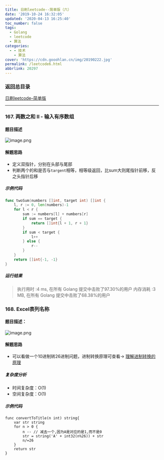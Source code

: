 ```yaml
---
title: 日刷leetcode--简单版（六）
date: '2019-10-24 16:32:05'
updated: '2020-04-13 16:25:40'
toc_number: false
tags:
  - Golang
  - leetcode
  - 算法
categories:
  - - 技术
    - 算法
cover: 'https://cdn.gooohlan.cn/img/20190222.jpg'
permalink: /leetcode6.html
abbrlink: 20297
---
```


### 返回总目录

[日刷leetcode–简单版](https://gooohlan.cn/leetcode.html)

---

### 167. 两数之和 II - 输入有序数组

#### 题目描述
![image.png](https://cdn.gooohlan.cn/img/image-56cb3cb1.png)
#### 解题思路
* 定义双指针，分别在头部与尾部
* 判断两个的和是否与`targent`相等，相等级返回，比sum大则尾指针前移，反之头指针后移
##### 示例代码
```go
func twoSum(numbers []int, target int) []int {
	l, r := 0, len(numbers)-1
	for l < r {
		sum := numbers[l] + numbers[r]
		if sum == target {
			return []int{l + 1, r + 1}
		}
		if sum < target {
			l++
		} else {
			r--
		}
	}
	return []int{-1, -1}
}
```
##### 运行结果
> 执行用时 :4 ms, 在所有 Golang 提交中击败了97.30%的用户
> 内存消耗 :3 MB, 在所有 Golang 提交中击败了68.38%的用户

### 168. Excel表列名称
#### 题目描述：
![image.png](https://cdn.gooohlan.cn/img/image-6f5a1e22.png)
#### 解题思路
* 可以看做一个10进制转26进制问题，进制转换原理可查看-> [理解进制转换的原理](https://zhuanlan.zhihu.com/p/75006709)
##### 复杂度分析

* 时间复杂度：O(1)
* 空间复杂度：O(1)
##### 示例代码
```
func convertToTitle(n int) string{
	var str string
	for n > 0 {
		n -- // 减去一个,因为A是对应的是1,而不是0
		str = string('A' + int32(n%26)) + str
		n/=26
	}
	return str
}
```
